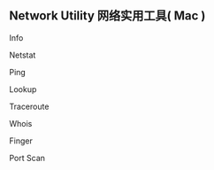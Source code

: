 ## Network Utility 网络实用工具( Mac )


Info

Netstat

Ping

Lookup

Traceroute

Whois

Finger

Port Scan